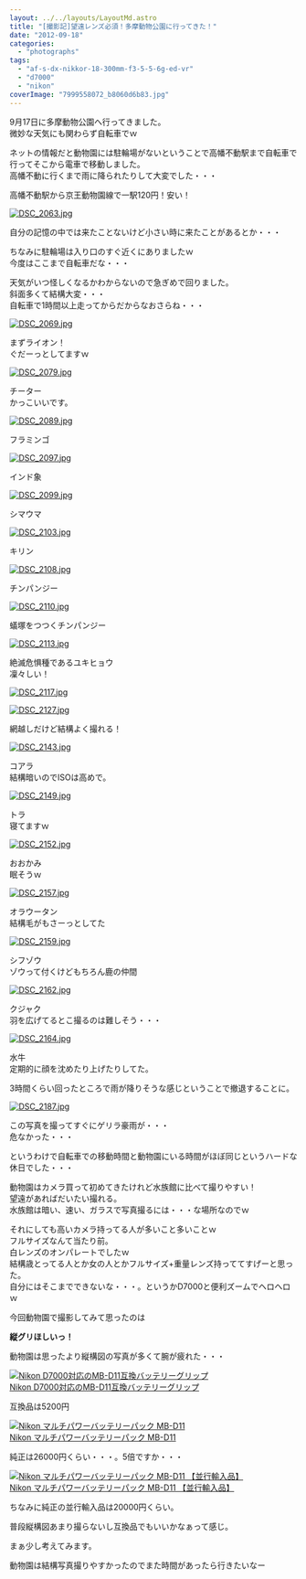 ```yaml
---
layout: ../../layouts/LayoutMd.astro
title: "[撮影記]望遠レンズ必須！多摩動物公園に行ってきた！"
date: "2012-09-18"
categories: 
  - "photographs"
tags: 
  - "af-s-dx-nikkor-18-300mm-f3-5-5-6g-ed-vr"
  - "d7000"
  - "nikon"
coverImage: "7999558072_b8060d6b83.jpg"
---
```


9月17日に多摩動物公園へ行ってきました。  
微妙な天気にも関わらず自転車でｗ

ネットの情報だと動物園には駐輪場がないということで高幡不動駅まで自転車で行ってそこから電車で移動しました。  
高幡不動に行くまで雨に降られたりして大変でした・・・

高幡不動駅から京王動物園線で一駅120円！安い！

[![DSC_2063.jpg](/archive/images/7999558072_b8060d6b83.jpg)](http://www.flickr.com/photos/67522130@N08/7999558072/)

自分の記憶の中では来たことないけど小さい時に来たことがあるとか・・・

ちなみに駐輪場は入り口のすぐ近くにありましたｗ  
今度はここまで自転車だな・・・

天気がいつ怪しくなるかわからないので急ぎめで回りました。  
斜面多くて結構大変・・・  
自転車で1時間以上走ってからだからなおさらね・・・

[![DSC_2069.jpg](/archive/images/7999559204_7e56253f81.jpg)](http://www.flickr.com/photos/67522130@N08/7999559204/)

まずライオン！  
ぐだーっとしてますｗ

[![DSC_2079.jpg](/archive/images/7999559976_1c2814580e.jpg)](http://www.flickr.com/photos/67522130@N08/7999559976/)

チーター  
かっこいいです。

[![DSC_2089.jpg](/archive/images/7999557545_bc4c2bff39.jpg)](http://www.flickr.com/photos/67522130@N08/7999557545/)

フラミンゴ

[![DSC_2097.jpg](/archive/images/7999558585_ec8abf9430.jpg)](http://www.flickr.com/photos/67522130@N08/7999558585/)

インド象

[![DSC_2099.jpg](/archive/images/7999559955_24a928291d.jpg)](http://www.flickr.com/photos/67522130@N08/7999559955/)

シマウマ

[![DSC_2103.jpg](/archive/images/7999562305_579ac7a812.jpg)](http://www.flickr.com/photos/67522130@N08/7999562305/)

キリン

[![DSC_2108.jpg](/archive/images/7999566294_30e013f1cb.jpg)](http://www.flickr.com/photos/67522130@N08/7999566294/)

チンパンジー

[![DSC_2110.jpg](/archive/images/7999564243_3a5d6985ac.jpg)](http://www.flickr.com/photos/67522130@N08/7999564243/)

蟻塚をつつくチンパンジー

[![DSC_2113.jpg](/archive/images/7999565251_80f31311b2.jpg)](http://www.flickr.com/photos/67522130@N08/7999565251/)

絶滅危惧種であるユキヒョウ  
凜々しい！

[![DSC_2117.jpg](/archive/images/7999569548_31a52bab3e.jpg)](http://www.flickr.com/photos/67522130@N08/7999569548/)

[![DSC_2127.jpg](/archive/images/7999567341_75b2b7024f.jpg)](http://www.flickr.com/photos/67522130@N08/7999567341/)

網越しだけど結構よく撮れる！

[![DSC_2143.jpg](/archive/images/7999568555_f7a9381de0.jpg)](http://www.flickr.com/photos/67522130@N08/7999568555/)

コアラ  
結構暗いのでISOは高めで。

[![DSC_2149.jpg](/archive/images/7999569985_d759926dc7.jpg)](http://www.flickr.com/photos/67522130@N08/7999569985/)

トラ  
寝てますｗ

[![DSC_2152.jpg](/archive/images/7999571037_b3e551339c.jpg)](http://www.flickr.com/photos/67522130@N08/7999571037/)

おおかみ  
眠そうｗ

[![DSC_2157.jpg](/archive/images/7999572165_bab3a8356a.jpg)](http://www.flickr.com/photos/67522130@N08/7999572165/)

オラウータン  
結構毛がもさーっとしてた

[![DSC_2159.jpg](/archive/images/7999572777_5ce1db2364.jpg)](http://www.flickr.com/photos/67522130@N08/7999572777/)

シフゾウ  
ゾウって付くけどもちろん鹿の仲間

[![DSC_2162.jpg](/archive/images/7999573941_97a0177b0f.jpg)](http://www.flickr.com/photos/67522130@N08/7999573941/)

クジャク  
羽を広げてるとこ撮るのは難しそう・・・

[![DSC_2164.jpg](/archive/images/7999577858_95a7cb6e2c.jpg)](http://www.flickr.com/photos/67522130@N08/7999577858/)

水牛  
定期的に顔を沈めたり上げたりしてた。

3時間くらい回ったところで雨が降りそうな感じということで撤退することに。

[![DSC_2187.jpg](/archive/images/7999576267_965c7501d8.jpg)](http://www.flickr.com/photos/67522130@N08/7999576267/)

この写真を撮ってすぐにゲリラ豪雨が・・・  
危なかった・・・

というわけで自転車での移動時間と動物園にいる時間がほぼ同じというハードな休日でした・・・

動物園はカメラ買って初めてきたけれど水族館に比べて撮りやすい！  
望遠があればだいたい撮れる。  
水族館は暗い、速い、ガラスで写真撮るには・・・な場所なのでｗ

それにしても高いカメラ持ってる人が多いこと多いことｗ  
フルサイズなんて当たり前。  
白レンズのオンパレートでしたｗ  
結構歳とってる人とか女の人とかフルサイズ+重量レンズ持っててすげーと思った。  
自分にはそこまでできないな・・・。というかD7000と便利ズームでヘロヘロｗ

今回動物園で撮影してみて思ったのは

**縦グリほしいっ！**

動物園は思ったより縦構図の写真が多くて腕が疲れた・・・

[![Nikon D7000対応のMB-D11互換バッテリーグリップ](/archive/images/316t1Na46bL._SL75_.jpg)  
Nikon D7000対応のMB-D11互換バッテリーグリップ  
](https://www.amazon.co.jp/exec/obidos/ASIN/B005ILAEL6/mizuka123-22/ref=nosim)

互換品は5200円

[![Nikon マルチパワーバッテリーパック MB-D11](/archive/images/41d30QjoY8L._SL75_.jpg)  
Nikon マルチパワーバッテリーパック MB-D11  
](https://www.amazon.co.jp/exec/obidos/ASIN/B0042VJSPG/mizuka123-22/ref=nosim)

純正は26000円くらい・・・。5倍ですか・・・

[![Nikon マルチパワーバッテリーパック MB-D11 【並行輸入品】](/archive/images/41LKwSJT0HL._SL75_.jpg)  
Nikon マルチパワーバッテリーパック MB-D11 【並行輸入品】  
](https://www.amazon.co.jp/exec/obidos/ASIN/B008NNRKWM/mizuka123-22/ref=nosim)

  
ちなみに純正の並行輸入品は20000円くらい。

普段縦構図あまり撮らないし互換品でもいいかなぁって感じ。

まぁ少し考えてみます。

動物園は結構写真撮りやすかったのでまた時間があったら行きたいなー
